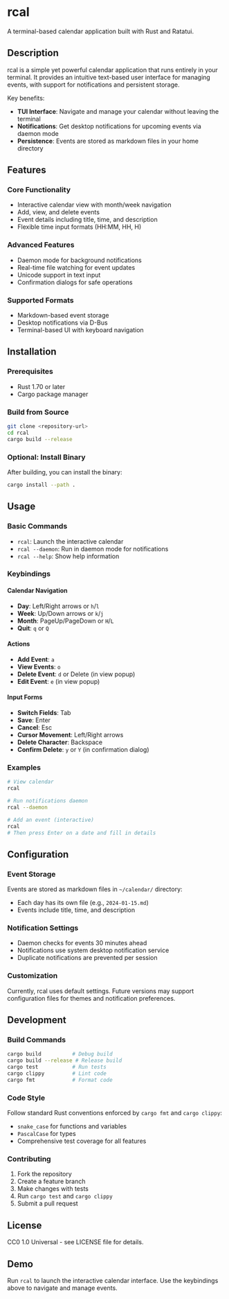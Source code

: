 # rcal

A terminal-based calendar application built with Rust and Ratatui.

## Description

rcal is a simple yet powerful calendar application that runs entirely in your terminal. It provides an intuitive text-based user interface for managing events, with support for notifications and persistent storage.

Key benefits:
- **TUI Interface**: Navigate and manage your calendar without leaving the terminal
- **Notifications**: Get desktop notifications for upcoming events via daemon mode
- **Persistence**: Events are stored as markdown files in your home directory

## Features

### Core Functionality
- Interactive calendar view with month/week navigation
- Add, view, and delete events
- Event details including title, time, and description
- Flexible time input formats (HH:MM, HH, H)

### Advanced Features
- Daemon mode for background notifications
- Real-time file watching for event updates
- Unicode support in text input
- Confirmation dialogs for safe operations

### Supported Formats
- Markdown-based event storage
- Desktop notifications via D-Bus
- Terminal-based UI with keyboard navigation

## Installation

### Prerequisites
- Rust 1.70 or later
- Cargo package manager

### Build from Source
```bash
git clone <repository-url>
cd rcal
cargo build --release
```

### Optional: Install Binary
After building, you can install the binary:
```bash
cargo install --path .
```

## Usage

### Basic Commands
- `rcal`: Launch the interactive calendar
- `rcal --daemon`: Run in daemon mode for notifications
- `rcal --help`: Show help information

### Keybindings

#### Calendar Navigation
- **Day**: Left/Right arrows or `h`/`l`
- **Week**: Up/Down arrows or `k`/`j`
- **Month**: PageUp/PageDown or `H`/`L`
- **Quit**: `q` or `Q`

#### Actions
- **Add Event**: `a`
- **View Events**: `o`
- **Delete Event**: `d` or Delete (in view popup)
- **Edit Event**: `e` (in view popup)

#### Input Forms
- **Switch Fields**: Tab
- **Save**: Enter
- **Cancel**: Esc
- **Cursor Movement**: Left/Right arrows
- **Delete Character**: Backspace
- **Confirm Delete**: `y` or `Y` (in confirmation dialog)

### Examples
```bash
# View calendar
rcal

# Run notifications daemon
rcal --daemon

# Add an event (interactive)
rcal
# Then press Enter on a date and fill in details
```

## Configuration

### Event Storage
Events are stored as markdown files in `~/calendar/` directory:
- Each day has its own file (e.g., `2024-01-15.md`)
- Events include title, time, and description

### Notification Settings
- Daemon checks for events 30 minutes ahead
- Notifications use system desktop notification service
- Duplicate notifications are prevented per session

### Customization
Currently, rcal uses default settings. Future versions may support configuration files for themes and notification preferences.

## Development

### Build Commands
```bash
cargo build          # Debug build
cargo build --release # Release build
cargo test           # Run tests
cargo clippy         # Lint code
cargo fmt            # Format code
```

### Code Style
Follow standard Rust conventions enforced by `cargo fmt` and `cargo clippy`:
- `snake_case` for functions and variables
- `PascalCase` for types
- Comprehensive test coverage for all features

### Contributing
1. Fork the repository
2. Create a feature branch
3. Make changes with tests
4. Run `cargo test` and `cargo clippy`
5. Submit a pull request

## License

CC0 1.0 Universal - see LICENSE file for details.

## Demo

Run `rcal` to launch the interactive calendar interface. Use the keybindings above to navigate and manage events.
